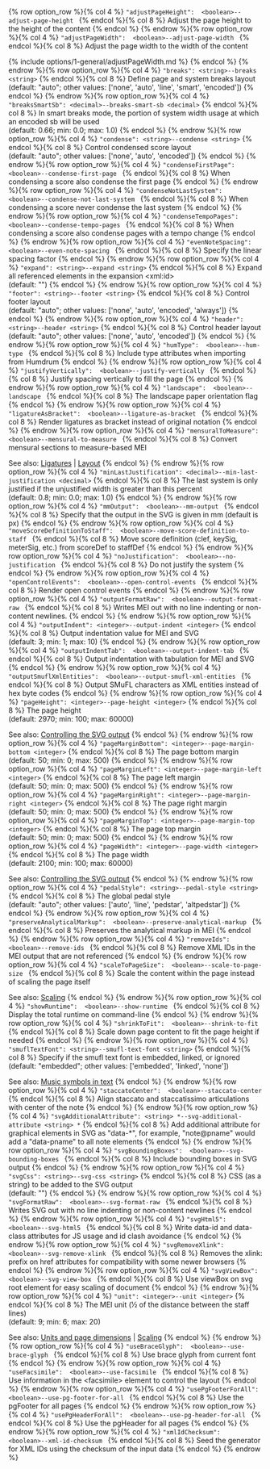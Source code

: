 {% row option_row %}{% col 4 %} <span class="lang1">`"adjustPageHeight":  <boolean>`</span><span class="lang2">`--adjust-page-height `</span> {% endcol %}{% col 8 %} Adjust the page height to the height of the content {% endcol %}
{% endrow %}{% row option_row %}{% col 4 %} <span class="lang1">`"adjustPageWidth":  <boolean>`</span><span class="lang2">`--adjust-page-width `</span> {% endcol %}{% col 8 %} Adjust the page width to the width of the content

{% include options/1-general/adjustPageWidth.md %} {% endcol %}
{% endrow %}{% row option_row %}{% col 4 %} <span class="lang1">`"breaks": <string>`</span><span class="lang2">`--breaks <string>`</span> {% endcol %}{% col 8 %} Define page and system breaks layout<br/>(default: "auto"; other values: ['none', 'auto', 'line', 'smart', 'encoded']) {% endcol %}
{% endrow %}{% row option_row %}{% col 4 %} <span class="lang1">`"breaksSmartSb": <decimal>`</span><span class="lang2">`--breaks-smart-sb <decimal>`</span> {% endcol %}{% col 8 %} In smart breaks mode, the portion of system width usage at which an encoded sb will be used<br/>(default: 0.66; min: 0.0; max: 1.0) {% endcol %}
{% endrow %}{% row option_row %}{% col 4 %} <span class="lang1">`"condense": <string>`</span><span class="lang2">`--condense <string>`</span> {% endcol %}{% col 8 %} Control condensed score layout<br/>(default: "auto"; other values: ['none', 'auto', 'encoded']) {% endcol %}
{% endrow %}{% row option_row %}{% col 4 %} <span class="lang1">`"condenseFirstPage":  <boolean>`</span><span class="lang2">`--condense-first-page `</span> {% endcol %}{% col 8 %} When condensing a score also condense the first page {% endcol %}
{% endrow %}{% row option_row %}{% col 4 %} <span class="lang1">`"condenseNotLastSystem":  <boolean>`</span><span class="lang2">`--condense-not-last-system `</span> {% endcol %}{% col 8 %} When condensing a score never condense the last system {% endcol %}
{% endrow %}{% row option_row %}{% col 4 %} <span class="lang1">`"condenseTempoPages":  <boolean>`</span><span class="lang2">`--condense-tempo-pages `</span> {% endcol %}{% col 8 %} When condensing a score also condense pages with a tempo change {% endcol %}
{% endrow %}{% row option_row %}{% col 4 %} <span class="lang1">`"evenNoteSpacing":  <boolean>`</span><span class="lang2">`--even-note-spacing `</span> {% endcol %}{% col 8 %} Specify the linear spacing factor {% endcol %}
{% endrow %}{% row option_row %}{% col 4 %} <span class="lang1">`"expand": <string>`</span><span class="lang2">`--expand <string>`</span> {% endcol %}{% col 8 %} Expand all referenced elements in the expansion &lt;xml:id&gt;<br/>(default: "") {% endcol %}
{% endrow %}{% row option_row %}{% col 4 %} <span class="lang1">`"footer": <string>`</span><span class="lang2">`--footer <string>`</span> {% endcol %}{% col 8 %} Control footer layout<br/>(default: "auto"; other values: ['none', 'auto', 'encoded', 'always']) {% endcol %}
{% endrow %}{% row option_row %}{% col 4 %} <span class="lang1">`"header": <string>`</span><span class="lang2">`--header <string>`</span> {% endcol %}{% col 8 %} Control header layout<br/>(default: "auto"; other values: ['none', 'auto', 'encoded']) {% endcol %}
{% endrow %}{% row option_row %}{% col 4 %} <span class="lang1">`"humType":  <boolean>`</span><span class="lang2">`--hum-type `</span> {% endcol %}{% col 8 %} Include type attributes when importing from Humdrum {% endcol %}
{% endrow %}{% row option_row %}{% col 4 %} <span class="lang1">`"justifyVertically":  <boolean>`</span><span class="lang2">`--justify-vertically `</span> {% endcol %}{% col 8 %} Justify spacing vertically to fill the page {% endcol %}
{% endrow %}{% row option_row %}{% col 4 %} <span class="lang1">`"landscape":  <boolean>`</span><span class="lang2">`--landscape `</span> {% endcol %}{% col 8 %} The landscape paper orientation flag {% endcol %}
{% endrow %}{% row option_row %}{% col 4 %} <span class="lang1">`"ligatureAsBracket":  <boolean>`</span><span class="lang2">`--ligature-as-bracket `</span> {% endcol %}{% col 8 %} Render ligatures as bracket instead of original notation {% endcol %}
{% endrow %}{% row option_row %}{% col 4 %} <span class="lang1">`"mensuralToMeasure":  <boolean>`</span><span class="lang2">`--mensural-to-measure `</span> {% endcol %}{% col 8 %} Convert mensural sections to measure-based MEI

See also: [Ligatures](/advanced-topics/mensural-notation.html#ligatures) \| [Layout](/advanced-topics/mensural-notation.html#layout) {% endcol %}
{% endrow %}{% row option_row %}{% col 4 %} <span class="lang1">`"minLastJustification": <decimal>`</span><span class="lang2">`--min-last-justification <decimal>`</span> {% endcol %}{% col 8 %} The last system is only justified if the unjustified width is greater than this percent<br/>(default: 0.8; min: 0.0; max: 1.0) {% endcol %}
{% endrow %}{% row option_row %}{% col 4 %} <span class="lang1">`"mmOutput":  <boolean>`</span><span class="lang2">`--mm-output `</span> {% endcol %}{% col 8 %} Specify that the output in the SVG is given in mm (default is px) {% endcol %}
{% endrow %}{% row option_row %}{% col 4 %} <span class="lang1">`"moveScoreDefinitionToStaff":  <boolean>`</span><span class="lang2">`--move-score-definition-to-staff `</span> {% endcol %}{% col 8 %} Move score definition (clef, keySig, meterSig, etc.) from scoreDef to staffDef {% endcol %}
{% endrow %}{% row option_row %}{% col 4 %} <span class="lang1">`"noJustification":  <boolean>`</span><span class="lang2">`--no-justification `</span> {% endcol %}{% col 8 %} Do not justify the system {% endcol %}
{% endrow %}{% row option_row %}{% col 4 %} <span class="lang1">`"openControlEvents":  <boolean>`</span><span class="lang2">`--open-control-events `</span> {% endcol %}{% col 8 %} Render open control events {% endcol %}
{% endrow %}{% row option_row %}{% col 4 %} <span class="lang1">`"outputFormatRaw":  <boolean>`</span><span class="lang2">`--output-format-raw `</span> {% endcol %}{% col 8 %} Writes MEI out with no line indenting or non-content newlines. {% endcol %}
{% endrow %}{% row option_row %}{% col 4 %} <span class="lang1">`"outputIndent": <integer>`</span><span class="lang2">`--output-indent <integer>`</span> {% endcol %}{% col 8 %} Output indentation value for MEI and SVG<br/>(default: 3; min: 1; max: 10) {% endcol %}
{% endrow %}{% row option_row %}{% col 4 %} <span class="lang1">`"outputIndentTab":  <boolean>`</span><span class="lang2">`--output-indent-tab `</span> {% endcol %}{% col 8 %} Output indentation with tabulation for MEI and SVG {% endcol %}
{% endrow %}{% row option_row %}{% col 4 %} <span class="lang1">`"outputSmuflXmlEntities":  <boolean>`</span><span class="lang2">`--output-smufl-xml-entities `</span> {% endcol %}{% col 8 %} Output SMuFL characters as XML entities instead of hex byte codes  {% endcol %}
{% endrow %}{% row option_row %}{% col 4 %} <span class="lang1">`"pageHeight": <integer>`</span><span class="lang2">`--page-height <integer>`</span> {% endcol %}{% col 8 %} The page height<br/>(default: 2970; min: 100; max: 60000)

See also: [Controlling the SVG output](/advanced-topics/controlling-the-svg-output.html) {% endcol %}
{% endrow %}{% row option_row %}{% col 4 %} <span class="lang1">`"pageMarginBottom": <integer>`</span><span class="lang2">`--page-margin-bottom <integer>`</span> {% endcol %}{% col 8 %} The page bottom margin<br/>(default: 50; min: 0; max: 500) {% endcol %}
{% endrow %}{% row option_row %}{% col 4 %} <span class="lang1">`"pageMarginLeft": <integer>`</span><span class="lang2">`--page-margin-left <integer>`</span> {% endcol %}{% col 8 %} The page left margin<br/>(default: 50; min: 0; max: 500) {% endcol %}
{% endrow %}{% row option_row %}{% col 4 %} <span class="lang1">`"pageMarginRight": <integer>`</span><span class="lang2">`--page-margin-right <integer>`</span> {% endcol %}{% col 8 %} The page right margin<br/>(default: 50; min: 0; max: 500) {% endcol %}
{% endrow %}{% row option_row %}{% col 4 %} <span class="lang1">`"pageMarginTop": <integer>`</span><span class="lang2">`--page-margin-top <integer>`</span> {% endcol %}{% col 8 %} The page top margin<br/>(default: 50; min: 0; max: 500) {% endcol %}
{% endrow %}{% row option_row %}{% col 4 %} <span class="lang1">`"pageWidth": <integer>`</span><span class="lang2">`--page-width <integer>`</span> {% endcol %}{% col 8 %} The page width<br/>(default: 2100; min: 100; max: 60000)

See also: [Controlling the SVG output](/advanced-topics/controlling-the-svg-output.html) {% endcol %}
{% endrow %}{% row option_row %}{% col 4 %} <span class="lang1">`"pedalStyle": <string>`</span><span class="lang2">`--pedal-style <string>`</span> {% endcol %}{% col 8 %} The global pedal style<br/>(default: "auto"; other values: ['auto', 'line', 'pedstar', 'altpedstar']) {% endcol %}
{% endrow %}{% row option_row %}{% col 4 %} <span class="lang1">`"preserveAnalyticalMarkup":  <boolean>`</span><span class="lang2">`--preserve-analytical-markup `</span> {% endcol %}{% col 8 %} Preserves the analytical markup in MEI {% endcol %}
{% endrow %}{% row option_row %}{% col 4 %} <span class="lang1">`"removeIds":  <boolean>`</span><span class="lang2">`--remove-ids `</span> {% endcol %}{% col 8 %} Remove XML IDs in the MEI output that are not referenced {% endcol %}
{% endrow %}{% row option_row %}{% col 4 %} <span class="lang1">`"scaleToPageSize":  <boolean>`</span><span class="lang2">`--scale-to-page-size `</span> {% endcol %}{% col 8 %} Scale the content within the page instead of scaling the page itself

See also: [Scaling](/advanced-topics/controlling-the-svg-output.html#scaling) {% endcol %}
{% endrow %}{% row option_row %}{% col 4 %} <span class="lang1">`"showRuntime":  <boolean>`</span><span class="lang2">`--show-runtime `</span> {% endcol %}{% col 8 %} Display the total runtime on command-line {% endcol %}
{% endrow %}{% row option_row %}{% col 4 %} <span class="lang1">`"shrinkToFit":  <boolean>`</span><span class="lang2">`--shrink-to-fit `</span> {% endcol %}{% col 8 %} Scale down page content to fit the page height if needed {% endcol %}
{% endrow %}{% row option_row %}{% col 4 %} <span class="lang1">`"smuflTextFont": <string>`</span><span class="lang2">`--smufl-text-font <string>`</span> {% endcol %}{% col 8 %} Specify if the smufl text font is embedded, linked, or ignored<br/>(default: "embedded"; other values: ['embedded', 'linked', 'none'])

See also: [Music symbols in text](/advanced-topics/smufl.html#music-symbols-in-text) {% endcol %}
{% endrow %}{% row option_row %}{% col 4 %} <span class="lang1">`"staccatoCenter":  <boolean>`</span><span class="lang2">`--staccato-center `</span> {% endcol %}{% col 8 %} Align staccato and staccatissimo articulations with center of the note {% endcol %}
{% endrow %}{% row option_row %}{% col 4 %} <span class="lang1">`"svgAdditionalAttribute": <string> *`</span><span class="lang2">`--svg-additional-attribute <string> *`</span> {% endcol %}{% col 8 %} Add additional attribute for graphical elements in SVG as &quot;data-*&quot;, for example, &quot;note@pname&quot; would add a &quot;data-pname&quot; to all note elements {% endcol %}
{% endrow %}{% row option_row %}{% col 4 %} <span class="lang1">`"svgBoundingBoxes":  <boolean>`</span><span class="lang2">`--svg-bounding-boxes `</span> {% endcol %}{% col 8 %} Include bounding boxes in SVG output {% endcol %}
{% endrow %}{% row option_row %}{% col 4 %} <span class="lang1">`"svgCss": <string>`</span><span class="lang2">`--svg-css <string>`</span> {% endcol %}{% col 8 %} CSS (as a string) to be added to the SVG output<br/>(default: "") {% endcol %}
{% endrow %}{% row option_row %}{% col 4 %} <span class="lang1">`"svgFormatRaw":  <boolean>`</span><span class="lang2">`--svg-format-raw `</span> {% endcol %}{% col 8 %} Writes SVG out with no line indenting or non-content newlines {% endcol %}
{% endrow %}{% row option_row %}{% col 4 %} <span class="lang1">`"svgHtml5":  <boolean>`</span><span class="lang2">`--svg-html5 `</span> {% endcol %}{% col 8 %} Write data-id and data-class attributes for JS usage and id clash avoidance {% endcol %}
{% endrow %}{% row option_row %}{% col 4 %} <span class="lang1">`"svgRemoveXlink":  <boolean>`</span><span class="lang2">`--svg-remove-xlink `</span> {% endcol %}{% col 8 %} Removes the xlink: prefix on href attributes for compatibility with some newer browsers {% endcol %}
{% endrow %}{% row option_row %}{% col 4 %} <span class="lang1">`"svgViewBox":  <boolean>`</span><span class="lang2">`--svg-view-box `</span> {% endcol %}{% col 8 %} Use viewBox on svg root element for easy scaling of document {% endcol %}
{% endrow %}{% row option_row %}{% col 4 %} <span class="lang1">`"unit": <integer>`</span><span class="lang2">`--unit <integer>`</span> {% endcol %}{% col 8 %} The MEI unit (1⁄2 of the distance between the staff lines)<br/>(default: 9; min: 6; max: 20)

See also: [Units and page dimensions](/advanced-topics/controlling-the-svg-output.html#units-and-page-dimensions) \| [Scaling](/advanced-topics/controlling-the-svg-output.html#scaling) {% endcol %}
{% endrow %}{% row option_row %}{% col 4 %} <span class="lang1">`"useBraceGlyph":  <boolean>`</span><span class="lang2">`--use-brace-glyph `</span> {% endcol %}{% col 8 %} Use brace glyph from current font {% endcol %}
{% endrow %}{% row option_row %}{% col 4 %} <span class="lang1">`"useFacsimile":  <boolean>`</span><span class="lang2">`--use-facsimile `</span> {% endcol %}{% col 8 %} Use information in the &lt;facsimile&gt; element to control the layout {% endcol %}
{% endrow %}{% row option_row %}{% col 4 %} <span class="lang1">`"usePgFooterForAll":  <boolean>`</span><span class="lang2">`--use-pg-footer-for-all `</span> {% endcol %}{% col 8 %} Use the pgFooter for all pages {% endcol %}
{% endrow %}{% row option_row %}{% col 4 %} <span class="lang1">`"usePgHeaderForAll":  <boolean>`</span><span class="lang2">`--use-pg-header-for-all `</span> {% endcol %}{% col 8 %} Use the pgHeader for all pages {% endcol %}
{% endrow %}{% row option_row %}{% col 4 %} <span class="lang1">`"xmlIdChecksum":  <boolean>`</span><span class="lang2">`--xml-id-checksum `</span> {% endcol %}{% col 8 %} Seed the generator for XML IDs using the checksum of the input data {% endcol %}
{% endrow %}
